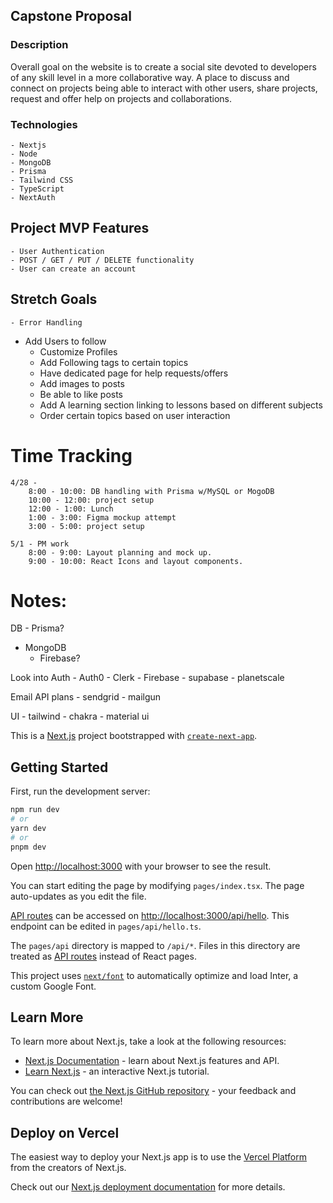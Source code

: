 ## Capstone Proposal

### Description 

Overall goal on the website is to create a social site devoted to developers of any skill level in a more collaborative way. A place to discuss and connect on projects
being able to interact with other users, share projects, request and offer help on projects and collaborations. 

### Technologies

	- Nextjs
	- Node
	- MongoDB
	- Prisma
	- Tailwind CSS
	- TypeScript
	- NextAuth

## Project MVP Features

	- User Authentication
	- POST / GET / PUT / DELETE functionality 
	- User can create an account

## Stretch Goals

	- Error Handling 
  - Add Users to follow
	- Customize Profiles
	- Add Following tags to certain topics
	- Have dedicated page for help requests/offers
	- Add images to posts
	- Be able to like posts
	- Add A learning section linking to lessons based on different subjects
	- Order certain topics based on user interaction

# Time Tracking
	4/28 - 
		8:00 - 10:00: DB handling with Prisma w/MySQL or MogoDB
		10:00 - 12:00: project setup
		12:00 - 1:00: Lunch
		1:00 - 3:00: Figma mockup attempt
		3:00 - 5:00: project setup

	5/1 - PM work
		8:00 - 9:00: Layout planning and mock up.
		9:00 - 10:00: React Icons and layout components.

# Notes:

DB
	- Prisma?
  - MongoDB
	- Firebase?


Look into Auth
	- Auth0
	- Clerk
	- Firebase
	- supabase
	- planetscale

Email API plans
	- sendgrid
	- mailgun

UI
	- tailwind
	- chakra
	- material ui











This is a [Next.js](https://nextjs.org/) project bootstrapped with [`create-next-app`](https://github.com/vercel/next.js/tree/canary/packages/create-next-app).

## Getting Started

First, run the development server:

```bash
npm run dev
# or
yarn dev
# or
pnpm dev
```

Open [http://localhost:3000](http://localhost:3000) with your browser to see the result.

You can start editing the page by modifying `pages/index.tsx`. The page auto-updates as you edit the file.

[API routes](https://nextjs.org/docs/api-routes/introduction) can be accessed on [http://localhost:3000/api/hello](http://localhost:3000/api/hello). This endpoint can be edited in `pages/api/hello.ts`.

The `pages/api` directory is mapped to `/api/*`. Files in this directory are treated as [API routes](https://nextjs.org/docs/api-routes/introduction) instead of React pages.

This project uses [`next/font`](https://nextjs.org/docs/basic-features/font-optimization) to automatically optimize and load Inter, a custom Google Font.

## Learn More

To learn more about Next.js, take a look at the following resources:

- [Next.js Documentation](https://nextjs.org/docs) - learn about Next.js features and API.
- [Learn Next.js](https://nextjs.org/learn) - an interactive Next.js tutorial.

You can check out [the Next.js GitHub repository](https://github.com/vercel/next.js/) - your feedback and contributions are welcome!

## Deploy on Vercel

The easiest way to deploy your Next.js app is to use the [Vercel Platform](https://vercel.com/new?utm_medium=default-template&filter=next.js&utm_source=create-next-app&utm_campaign=create-next-app-readme) from the creators of Next.js.

Check out our [Next.js deployment documentation](https://nextjs.org/docs/deployment) for more details.
